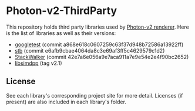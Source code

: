 # Photon-v2-ThirdParty

This repository holds third party libraries used by [Photon-v2 renderer](https://github.com/TzuChieh/Photon-v2). Here is the list of libraries as well as their versions:

* [googletest](https://github.com/google/googletest) (commit a868e618c0607259c63f37d948b72586a13922ff)
* [stb](https://github.com/nothings/stb) (commit e6afb9cbae4064da8c3e69af3ff5c4629579c1d2)
* [StackWalker](https://github.com/JochenKalmbach/StackWalker) (commit 42e7a6e056a9e7aca911a7e9e54e2e4f90bc2652)
* [libsimdpp](https://github.com/p12tic/libsimdpp) (tag v2.1)

## License

See each library's corresponding project site for more detail. Licenses (if present) are also included in each library's folder.